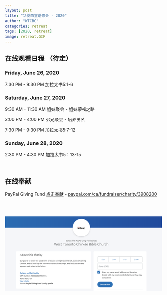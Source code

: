 ```yaml
---
layout: post
title: "华夏西堂退修会 - 2020"
author: "WTCBC"
categories: retreat
tags: [2020, retreat]
image: retreat.GIF
---
```


## 在线观看日程 （待定）

### Friday, June 26, 2020

7:30 PM - 9:30 PM
加拉太书5:1-6

### Saturday, June 27, 2020

9:30 AM - 11:30 AM
姐妹聚会 - 姐妹蒙福之路

2:00 PM - 4:00 PM
弟兄聚会 - 培养关系

7:30 PM - 9:30 PM
加拉太书5:7-12

### Sunday, June 28, 2020

2:30 PM - 4:30 PM
加拉太书5：13-15

<br/>

## 在线奉献

PayPal Giving Fund [点击奉献](https://paypal.com/ca/fundraiser/charity/3908200) - [paypal.com/ca/fundraiser/charity/3908200](https://paypal.com/ca/fundraiser/charity/3908200)

<br/>

<br/>

![PayPal](/assets/img/paypal-giving-fund.png)
